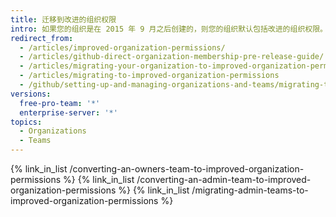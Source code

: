 ```yaml
---
title: 迁移到改进的组织权限
intro: 如果您的组织是在 2015 年 9 月之后创建的，则您的组织默认包括改进的组织权限。 在 2015 年 9 月之前创建的组织可能需要将较旧的所有者和管理员团队迁移到改进的组织权限模型。
redirect_from:
  - /articles/improved-organization-permissions/
  - /articles/github-direct-organization-membership-pre-release-guide/
  - /articles/migrating-your-organization-to-improved-organization-permissions/
  - /articles/migrating-to-improved-organization-permissions
  - /github/setting-up-and-managing-organizations-and-teams/migrating-to-improved-organization-permissions
versions:
  free-pro-team: '*'
  enterprise-server: '*'
topics:
  - Organizations
  - Teams
---
```


{% link_in_list /converting-an-owners-team-to-improved-organization-permissions %}
{% link_in_list /converting-an-admin-team-to-improved-organization-permissions %}
{% link_in_list /migrating-admin-teams-to-improved-organization-permissions %}

